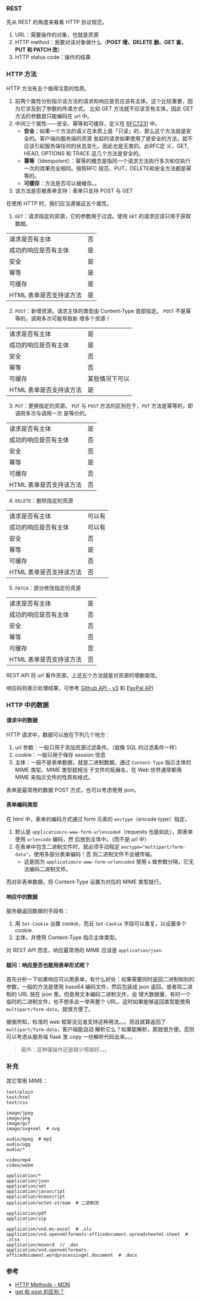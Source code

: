 ### REST

先从 REST 的角度来看看 HTTP 协议规范，

1. URL：需要操作的对象，也就是资源
2. HTTP method：我要对该对象做什么（**POST 增、DELETE 删、GET 查、PUT 和 PATCH 改**）
3. HTTP status code：操作的结果

### HTTP 方法

HTTP 方法有五个值得注意的性质。

1. 前两个属性分别指示该方法的请求和响应是否应该有主体。这个比较重要，因为它涉及到了参数的传递方式。
   比如 GET 方法就不应该含有主体，因此 GET 方法的参数就只能编码在 url 中。
1. 中间三个属性——安全、幂等和可缓存，定义在 [RFC7231](https://tools.ietf.org/html/rfc7231) 中。
   - **安全**：如果一个方法的语义在本质上是「只读」的，那么这个方法就是安全的。客户端向服务端的资源
     发起的请求如果使用了是安全的方法，就不应该引起服务端任何的状态变化，因此也是无害的。此RFC定
     义，GET, HEAD, OPTIONS 和 TRACE 这几个方法是安全的。
   - **幂等**（Idempotent）：幂等的概念是指同一个请求方法执行多次和仅执行一次的效果完全相同。按照RFC
     规范，PUT，DELETE和安全方法都是幂等的。
   - **可缓存**：方法是否可以被缓存。。
1. 该方法是否被表单支持：表单只支持 POST 与 GET

在使用 HTTP 时，我们应当遵循这五个属性。

1. `GET`：请求指定的资源，它的参数用于过滤。使用 `GET` 的请求应该只用于获取数据。

|                         |     |
| ----------------------- | --- |
| 请求是否有主体          | 否  |
| 成功的响应是否有主体    | 是  |
| 安全                    | 是  |
| 幂等                    | 是  |
| 可缓存                  | 是  |
| HTML 表单是否支持该方法 | 是  |

2. `POST`：新增资源。请求主体的类型由 Content-Type 首部指定。 `POST` 不是幂等的，调用多次可能导致新
   增多个资源！

|                         |                |
| ----------------------- | -------------- |
| 请求是否有主体          | 是             |
| 成功的响应是否有主体    | 是             |
| 安全                    | 否             |
| 幂等                    | 否             |
| 可缓存                  | 某些情况下可以 |
| HTML 表单是否支持该方法 | 是             |

3. `PUT`：更换指定的资源。 `PUT` 与 `POST` 方法的区别在于，`PUT` 方法是幂等的，即调用多次与调用一次
   是等价的。

|                         |     |
| ----------------------- | --- |
| 请求是否有主体          | 是  |
| 成功的响应是否有主体    | 否  |
| 安全                    | 否  |
| 幂等                    | 是  |
| 可缓存                  | 否  |
| HTML 表单是否支持该方法 | 否  |

4. `DELETE`：删除指定的资源

|                         |        |
| ----------------------- | ------ |
| 请求是否有主体          | 可以有 |
| 成功的响应是否有主体    | 可以有 |
| 安全                    | 否     |
| 幂等                    | 是     |
| 可缓存                  | 否     |
| HTML 表单是否支持该方法 | 否     |

5. `PATCH`：部分修改指定的资源

|                         |     |
| ----------------------- | --- |
| 请求是否有主体          | 是  |
| 成功的响应是否有主体    | 否  |
| 安全                    | 否  |
| 幂等                    | 否  |
| 可缓存                  | 否  |
| HTML 表单是否支持该方法 | 否  |

REST API 将 url 看作资源，上述五个方法就是对资源的增删查改。

响应码则表示处理结果，可参考 [Github API - v3](https://developer.github.com/v3/) 和
[PayPal API](https://developer.paypal.com/docs/api/overview)

### HTTP 中的数据

#### 请求中的数据

HTTP 请求中，数据可以放在下列几个地方：

1. url 参数：一般只用于添加资源过滤条件。（就像 SQL 的过滤条件一样）
1. cookie：一般只用于保存 session 信息
1. 主体：一般不是表单数据，就是二进制数据。通过 `Content-Type` 指示主体的 MIME 类型。MIME 类型就相当
   于文件的拓展名，在 Web 世界通常都用 MIME 来指示文件的性质和格式。

表单是最常用的数据 POST 方式，也可以考虑使用 json。

#### 表单编码类型

在 html 中，表单的编码方式通过 form 元素的 `enctype`（encode type）指定，

1. 默认是 `application/x-www-form-urlencoded`（requests 也是如此），即表单使用 `urlencode` 编码，然
   后放到主体中。（而不是 url 中）
1. 在表单中包含二进制文件时，就必须手动指定 `enctype="multipart/form-data"`，使用多部分表单编码！否
   则二进制文件不会被传输。
   - 这是因为 `application/x-www-form-urlencoded` 使用 `&` 做参数分隔，它无法编码二进制文件。

而对非表单数据，将 Content-Type 设置为对应的 MIME 类型就行。

#### 响应中的数据

服务器返回数据的手段有：

1. 用 `Set-Cookie` 设置 cookie，而且 `Set-Cookie` 字段可以重复，以设置多个 cookie.
1. 主体，并使用 Content-Type 指示主体类型。

对 REST API 而言，响应最常用的 MIME 应该是 `application/json`.

#### 疑问：响应是否也能用表单形式呢？

首先分析一下如果响应可以用表单，有什么好处：如果需要同时返回二进制和别的参数，一般的方法是使用
base64 编码文件，然后包装成 json 返回，或者将二进制的 URL 放在 json 里。但是用文本编码二进制文件，会
增大数据量，有时一个临时的二进制文件，也不想多此一举再整个 URL。这时如果能够返回类型能使用
`multipart/form-data`，就很方便了。

据我所知，标准的 web 框架没见谁支持这种用法。。。而且就算返回了 `multipart/form-data`，客户端能自动
解析它么？如果能解析，那就很方便。否则可以考虑从服务端 flask 里 copy 一份解析代码出来。。。

> 画外：这种骚操作还是越少用越好。。。

### 补充

其它常用 MIME：

```shell
text/plain
text/html
text/css

image/jpeg
image/png
image/gif
image/svg+xml  # svg

audio/mpeg  # mp3
audio/ogg
audio/*

video/mp4
video/webm

application/*
application/json
application/xml
application/javascript
application/ecmascript
application/octet-stream  # 二进制流

application/pdf
application/zip

application/vnd.ms-excel  # .xls
application/vnd.openxmlformats-officedocument.spreadsheetml.sheet  # .xlsx
application/msword  // .doc
application/vnd.openxmlformats-officedocument.wordprocessingml.document  # .docx
```

### 参考

- [HTTP Methods - MDN](https://developer.mozilla.org/zh-CN/docs/Web/HTTP/Methods/POST)
- [get 和 post 的区别？](https://www.zhihu.com/question/28586791)
